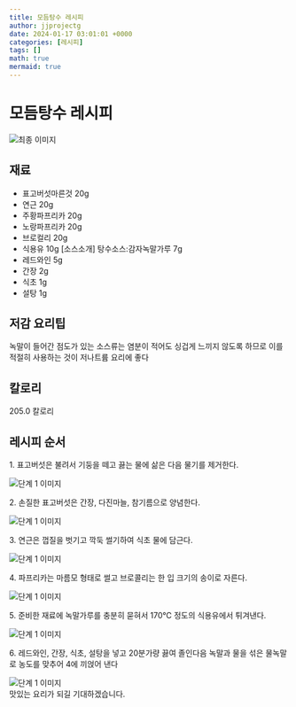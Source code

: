 ```yaml
---
title: 모듬탕수 레시피
author: jjprojectg
date: 2024-01-17 03:01:01 +0000
categories: [레시피]
tags: []
math: true
mermaid: true
---
```

<meta name="og:type" content="website"/>
<meta charset="UTF-8"/>
<div class="header">
  <h1>모듬탕수 레시피</h1>
</div>

<div class="container my-4">
  <div class="row">
    <div class="col-12 col-md-6">
      <div class="recipe-image">
        <img src="http://www.foodsafetykorea.go.kr/uploadimg/20141117/20141117053354_1416213234285.jpg" class="step-image" alt="최종 이미지"/>
      </div>
    </div>
    <div class="col-12 col-md-6">
      <div class="ingredients">
        <h2>재료</h2>
        <ul class="card">
          <li> 표고버섯마른것 20g </li>
          <li>  연근 20g </li>
          <li>  주황파프리카 20g </li>
          <li>  노랑파프리카 20g </li>
          <li>  브로컬리 20g </li>
          <li>  식용유 10g [소스소개] 탕수소스:감자녹말가루 7g </li>
          <li>  레드와인 5g </li>
          <li>  간장 2g </li>
          <li>  식초 1g </li>
          <li>  설탕 1g </li>
</ul>
      </div>
    </div>
    <div class="col-12 col-md-6">
      <div class="ingredients">
        <h2>저감 요리팁</h2>
        <div class="card"> 
          <p>
            녹말이 들어간 점도가 있는 소스류는 염분이 적어도 싱겁게 느끼지 않도록 하므로 이를 적절히 사용하는 것이 저나트륨 요리에 좋다
          </p>
        </div>
      </div>
      <div class="ingredients">
        <h2>칼로리</h2>
        <div class="card"> 
          <p>
            205.0 칼로리
          </p>
        </div>
      </div>
    </div>
  </div>

  <h2 class="my-4">레시피 순서</h2>
  <div class="card recipe-card">
    <div class="card-body recipe-step">
      <p class="card-text step-description">1. 표고버섯은 불려서 기둥을 떼고 끓는 물에 삶은 다음 물기를 제거한다.</p>
      <img src="http://www.foodsafetykorea.go.kr/uploadimg/cook/804-1.jpg" alt="단계 1 이미지" class="step-image"/>
    </div>
  </div>
  <div class="card recipe-card">
    <div class="card-body recipe-step">
      <p class="card-text step-description">2. 손질한 표고버섯은 간장, 다진마늘, 참기름으로 양념한다.</p>
      <img src="http://www.foodsafetykorea.go.kr/uploadimg/cook/804-2.jpg" alt="단계 1 이미지" class="step-image"/>
    </div>
  </div>
  <div class="card recipe-card">
    <div class="card-body recipe-step">
      <p class="card-text step-description">3. 연근은 껍질을 벗기고 깍둑 썰기하여 식초 물에 담근다.</p>
      <img src="http://www.foodsafetykorea.go.kr/uploadimg/cook/804-3.jpg" alt="단계 1 이미지" class="step-image"/>
    </div>
  </div>
  <div class="card recipe-card">
    <div class="card-body recipe-step">
      <p class="card-text step-description">4. 파프리카는 마름모 형태로 썰고 브로콜리는 한 입 크기의 송이로 자른다.</p>
      <img src="http://www.foodsafetykorea.go.kr/uploadimg/cook/804-4.jpg" alt="단계 1 이미지" class="step-image"/>
    </div>
  </div>
  <div class="card recipe-card">
    <div class="card-body recipe-step">
      <p class="card-text step-description">5. 준비한 재료에 녹말가루를 충분히 묻혀서 170℃ 정도의 식용유에서 튀겨낸다.</p>
      <img src="http://www.foodsafetykorea.go.kr/uploadimg/cook/804-5.jpg" alt="단계 1 이미지" class="step-image"/>
    </div>
  </div>
  <div class="card recipe-card">
    <div class="card-body recipe-step">
      <p class="card-text step-description">6. 레드와인, 간장, 식초, 설탕을 넣고 20분가량 끓여 졸인다음 녹말과 물을 섞은 물녹말로 농도를 맞추어 4에 끼얹어 낸다</p>
      <img src="http://www.foodsafetykorea.go.kr/uploadimg/cook/804-6.jpg" alt="단계 1 이미지" class="step-image"/>
    </div>
  </div>

</div>
맛있는 요리가 되길 기대하겠습니다.
